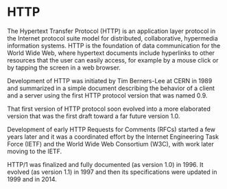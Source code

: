 # HTTP

The Hypertext Transfer Protocol (HTTP) is an application layer protocol in the Internet protocol suite model for distributed, collaborative, hypermedia information systems. HTTP is the foundation of data communication for the World Wide Web, where hypertext documents include hyperlinks to other resources that the user can easily access, for example by a mouse click or by tapping the screen in a web browser.

Development of HTTP was initiated by Tim Berners-Lee at CERN in 1989 and summarized in a simple document describing the behavior of a client and a server using the first HTTP protocol version that was named 0.9.

That first version of HTTP protocol soon evolved into a more elaborated version that was the first draft toward a far future version 1.0.

Development of early HTTP Requests for Comments (RFCs) started a few years later and it was a coordinated effort by the Internet Engineering Task Force (IETF) and the World Wide Web Consortium (W3C), with work later moving to the IETF.

HTTP/1 was finalized and fully documented (as version 1.0) in 1996. It evolved (as version 1.1) in 1997 and then its specifications were updated in 1999 and in 2014.